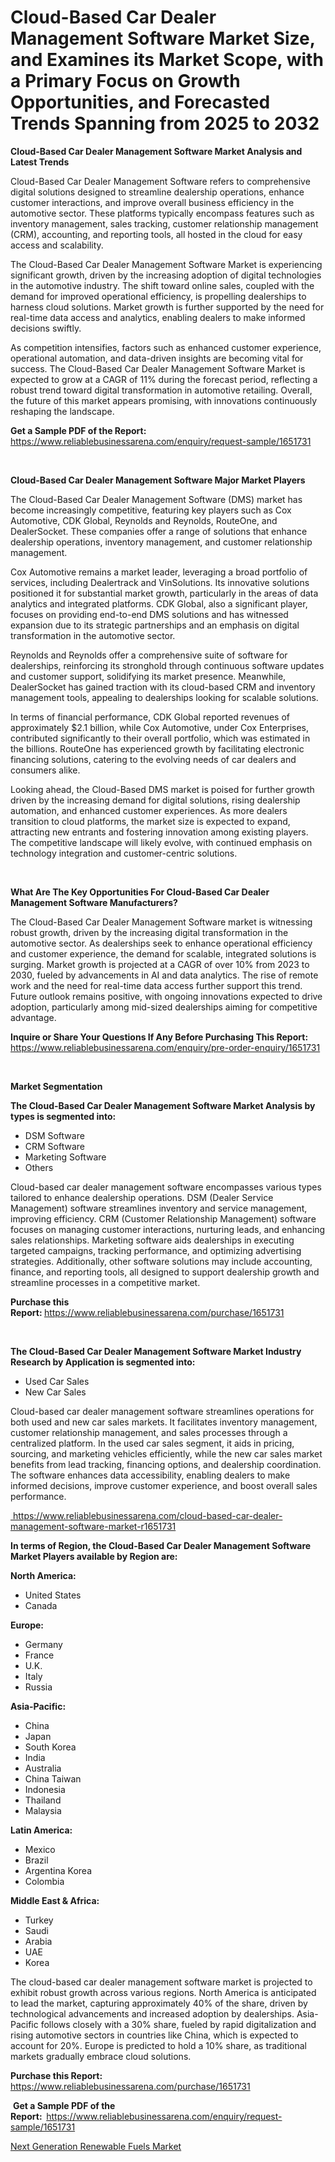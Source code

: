 <p><h1>Cloud-Based Car Dealer Management Software Market Size, and Examines its Market Scope, with a Primary Focus on Growth Opportunities, and Forecasted Trends Spanning from 2025 to 2032</h1></p><p><strong>Cloud-Based Car Dealer Management Software Market Analysis and Latest Trends</strong></p>
<p><p>Cloud-Based Car Dealer Management Software refers to comprehensive digital solutions designed to streamline dealership operations, enhance customer interactions, and improve overall business efficiency in the automotive sector. These platforms typically encompass features such as inventory management, sales tracking, customer relationship management (CRM), accounting, and reporting tools, all hosted in the cloud for easy access and scalability.</p><p>The Cloud-Based Car Dealer Management Software Market is experiencing significant growth, driven by the increasing adoption of digital technologies in the automotive industry. The shift toward online sales, coupled with the demand for improved operational efficiency, is propelling dealerships to harness cloud solutions. Market growth is further supported by the need for real-time data access and analytics, enabling dealers to make informed decisions swiftly.</p><p>As competition intensifies, factors such as enhanced customer experience, operational automation, and data-driven insights are becoming vital for success. The Cloud-Based Car Dealer Management Software Market is expected to grow at a CAGR of 11% during the forecast period, reflecting a robust trend toward digital transformation in automotive retailing. Overall, the future of this market appears promising, with innovations continuously reshaping the landscape.</p></p>
<p><strong>Get a Sample PDF of the Report:&nbsp;</strong> <a href="https://www.reliablebusinessarena.com/enquiry/request-sample/1651731?utm_campaign=3495&utm_medium=2&utm_source=Github&utm_content=ia&utm_term=23032025&utm_id=cloud-based-car-dealer-management-software">https://www.reliablebusinessarena.com/enquiry/request-sample/1651731</a></p>
<p>&nbsp;</p>
<p><strong>Cloud-Based Car Dealer Management Software Major Market Players</strong></p>
<p><p>The Cloud-Based Car Dealer Management Software (DMS) market has become increasingly competitive, featuring key players such as Cox Automotive, CDK Global, Reynolds and Reynolds, RouteOne, and DealerSocket. These companies offer a range of solutions that enhance dealership operations, inventory management, and customer relationship management.</p><p>Cox Automotive remains a market leader, leveraging a broad portfolio of services, including Dealertrack and VinSolutions. Its innovative solutions positioned it for substantial market growth, particularly in the areas of data analytics and integrated platforms. CDK Global, also a significant player, focuses on providing end-to-end DMS solutions and has witnessed expansion due to its strategic partnerships and an emphasis on digital transformation in the automotive sector.</p><p>Reynolds and Reynolds offer a comprehensive suite of software for dealerships, reinforcing its stronghold through continuous software updates and customer support, solidifying its market presence. Meanwhile, DealerSocket has gained traction with its cloud-based CRM and inventory management tools, appealing to dealerships looking for scalable solutions.</p><p>In terms of financial performance, CDK Global reported revenues of approximately $2.1 billion, while Cox Automotive, under Cox Enterprises, contributed significantly to their overall portfolio, which was estimated in the billions. RouteOne has experienced growth by facilitating electronic financing solutions, catering to the evolving needs of car dealers and consumers alike.</p><p>Looking ahead, the Cloud-Based DMS market is poised for further growth driven by the increasing demand for digital solutions, rising dealership automation, and enhanced customer experiences. As more dealers transition to cloud platforms, the market size is expected to expand, attracting new entrants and fostering innovation among existing players. The competitive landscape will likely evolve, with continued emphasis on technology integration and customer-centric solutions.</p></p>
<p>&nbsp;</p>
<p><strong>What Are The Key Opportunities For Cloud-Based Car Dealer Management Software Manufacturers?</strong></p>
<p><p>The Cloud-Based Car Dealer Management Software market is witnessing robust growth, driven by the increasing digital transformation in the automotive sector. As dealerships seek to enhance operational efficiency and customer experience, the demand for scalable, integrated solutions is surging. Market growth is projected at a CAGR of over 10% from 2023 to 2030, fueled by advancements in AI and data analytics. The rise of remote work and the need for real-time data access further support this trend. Future outlook remains positive, with ongoing innovations expected to drive adoption, particularly among mid-sized dealerships aiming for competitive advantage.</p></p>
<p><strong>Inquire or Share Your Questions If Any Before Purchasing This Report:</strong> <a href="https://www.reliablebusinessarena.com/enquiry/pre-order-enquiry/1651731?utm_campaign=3495&utm_medium=2&utm_source=Github&utm_content=ia&utm_term=23032025&utm_id=cloud-based-car-dealer-management-software">https://www.reliablebusinessarena.com/enquiry/pre-order-enquiry/1651731</a></p>
<p>&nbsp;</p>
<p><strong>Market Segmentation</strong></p>
<p><strong>The Cloud-Based Car Dealer Management Software Market Analysis by types is segmented into:</strong></p>
<p><ul><li>DSM Software</li><li>CRM Software</li><li>Marketing Software</li><li>Others</li></ul></p>
<p><p>Cloud-based car dealer management software encompasses various types tailored to enhance dealership operations. DSM (Dealer Service Management) software streamlines inventory and service management, improving efficiency. CRM (Customer Relationship Management) software focuses on managing customer interactions, nurturing leads, and enhancing sales relationships. Marketing software aids dealerships in executing targeted campaigns, tracking performance, and optimizing advertising strategies. Additionally, other software solutions may include accounting, finance, and reporting tools, all designed to support dealership growth and streamline processes in a competitive market.</p></p>
<p><strong>Purchase this Report:&nbsp;</strong><a href="https://www.reliablebusinessarena.com/purchase/1651731?utm_campaign=3495&utm_medium=2&utm_source=Github&utm_content=ia&utm_term=23032025&utm_id=cloud-based-car-dealer-management-software">https://www.reliablebusinessarena.com/purchase/1651731</a></p>
<p>&nbsp;</p>
<p><strong>The Cloud-Based Car Dealer Management Software Market Industry Research by Application is segmented into:</strong></p>
<p><ul><li>Used Car Sales</li><li>New Car Sales</li></ul></p>
<p><p>Cloud-based car dealer management software streamlines operations for both used and new car sales markets. It facilitates inventory management, customer relationship management, and sales processes through a centralized platform. In the used car sales segment, it aids in pricing, sourcing, and marketing vehicles efficiently, while the new car sales market benefits from lead tracking, financing options, and dealership coordination. The software enhances data accessibility, enabling dealers to make informed decisions, improve customer experience, and boost overall sales performance.</p></p>
<p><a href="https://www.reliablebusinessarena.com/cloud-based-car-dealer-management-software-market-r1651731?utm_campaign=3495&utm_medium=2&utm_source=Github&utm_content=ia&utm_term=23032025&utm_id=cloud-based-car-dealer-management-software">&nbsp;https://www.reliablebusinessarena.com/cloud-based-car-dealer-management-software-market-r1651731</a></p>
<p><strong>In terms of Region, the Cloud-Based Car Dealer Management Software Market Players available by Region are:</strong></p>
<p>
    <p> <strong> North America: </strong>
        <ul>
            <li>United States</li>
            <li>Canada</li>
        </ul>
        </p> 
    <p> <strong> Europe: </strong>
        <ul>
            <li>Germany</li>
            <li>France</li>
            <li>U.K.</li>
            <li>Italy</li>
            <li>Russia</li>
        </ul>
        </p> 
    <p> <strong> Asia-Pacific: </strong>
        <ul>
            <li>China</li>
            <li>Japan</li>
            <li>South Korea</li>
            <li>India</li>
            <li>Australia</li>
            <li>China Taiwan</li>
            <li>Indonesia</li>
            <li>Thailand</li>
            <li>Malaysia</li>
        </ul>
        </p> 
    <p> <strong> Latin America: </strong>
        <ul>
            <li>Mexico</li>
            <li>Brazil</li>
            <li>Argentina Korea</li>
            <li>Colombia</li>
        </ul>
        </p> 
    <p> <strong> Middle East & Africa: </strong>
        <ul>
            <li>Turkey</li>
            <li>Saudi</li>
            <li>Arabia</li>
            <li>UAE</li>
            <li>Korea</li>
        </ul>
    </p>
    </p>
<p><p>The cloud-based car dealer management software market is projected to exhibit robust growth across various regions. North America is anticipated to lead the market, capturing approximately 40% of the share, driven by technological advancements and increased adoption by dealerships. Asia-Pacific follows closely with a 30% share, fueled by rapid digitalization and rising automotive sectors in countries like China, which is expected to account for 20%. Europe is predicted to hold a 10% share, as traditional markets gradually embrace cloud solutions.</p></p>
<p><strong>Purchase this Report: </strong><a href="https://www.reliablebusinessarena.com/purchase/1651731?utm_campaign=3495&utm_medium=2&utm_source=Github&utm_content=ia&utm_term=23032025&utm_id=cloud-based-car-dealer-management-software">https://www.reliablebusinessarena.com/purchase/1651731</a></p>
<p>&nbsp;<strong>Get a Sample PDF of the Report:&nbsp;&nbsp;</strong><a href="https://www.reliablebusinessarena.com/enquiry/request-sample/1651731?utm_campaign=3495&utm_medium=2&utm_source=Github&utm_content=ia&utm_term=23032025&utm_id=cloud-based-car-dealer-management-software">https://www.reliablebusinessarena.com/enquiry/request-sample/1651731</a></p>
<p><strong></strong></p>
<p><p><a href="https://github.com/iyachikareva/Market-Research-Report-List-1/blob/main/next-generation-renewable-fuels-market.md?utm_campaign=3495&utm_medium=2&utm_source=Github&utm_content=ia&utm_term=23032025&utm_id=cloud-based-car-dealer-management-software">Next Generation Renewable Fuels Market</a></p></p>